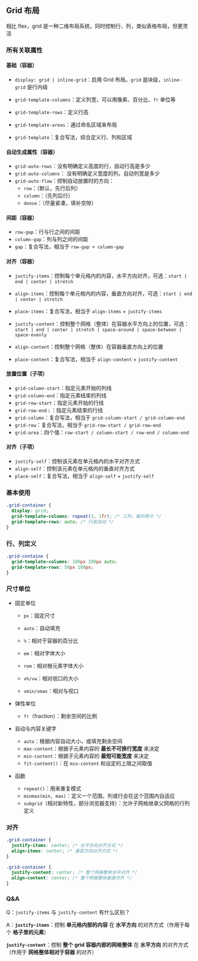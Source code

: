 ## Grid 布局

相比 flex，grid 是一种二维布局系统，同时控制行、列，类似表格布局，但更灵活

### 所有关联属性

#### 基础（容器）

- `display: grid | inline-grid`：启用 Grid 布局。`grid` 是块级，`inline-grid` 是行内级

- `grid-template-columns`：定义列宽，可以用像素、百分比、`fr` 单位等
- `grid-template-rows`：定义行高
- `grid-template-areas`：通过命名区域来布局
- `grid-template`：复合写法，综合定义行、列和区域

#### 自动生成属性（容器）

- `grid-auto-rows`：没有明确定义高度的行，自动行高是多少
- `grid-auto-columns`： 没有明确定义宽度的列，自动列宽是多少
- `grid-auto-flow`：控制自动放置时的方向：
  - `row`：（默认，先行后列）
  - `column`：（先列后行）
  - `dense`：（尽量紧凑，填补空隙）

#### 间距（容器）

- `row-gap`：行与行之间的间距
- `column-gap`：列与列之间的间距
- `gap`：复合写法，相当于 `row-gap + column-gap`

#### 对齐（容器）

- `justify-items`：控制每个单元格内的内容，水平方向对齐，可选：`start | end | center | stretch`

- `align-items`：控制每个单元格内的内容，垂直方向对齐，可选：`start | end | center | stretch`

- `place-items`：复合写法，相当于 `align-items` + `justify-items`
- `justify-content`：控制整个网格（整体）在容器水平方向上的位置，可选：`start | end | center | stretch | space-around | space-between | space-evenly`
- `align-content`：控制整个网格（整体）在容器垂直方向上的位置
- `place-content`：复合写法，相当于 `align-content` + `justify-content`

#### 放置位置（子项）

- `grid-column-start`：指定元素开始的列线
- `grid-column-end`：指定元素结束的列线
- `grid-row-start`：指定元素开始的行线
- `grid-row-end；`：指定元素结束的行线
- `grid-column`：复合写法，相当于 `grid-column-start / grid-column-end`
- `grid-row`：复合写法，相当于 `grid-row-start / grid-row-end`
- `grid-area`：四个值：`row-start / column-start / row-end / column-end`

#### 对齐（子项）

- `justify-self`：控制该元素在单元格内的水平对齐方式
- `align-self`：控制该元素在单元格内的垂直对齐方式
- `place-self`：复合写法，相当于 `align-self` + `justify-self`

### 基本使用

```css
.grid-container {
  display: grid;
  grid-template-columns: repeat(3, 1fr); /* 三列，每列等分 */
  grid-template-rows: auto; /* 行高自动 */
}
```

### 行、列定义

```css
.grid-containe {
  grid-template-columns: 100px 200px auto;
  grid-template-rows: 50px 100px;
}
```

### 尺寸单位

- 固定单位

  - `px`：固定尺寸

  - `auto`：自动填充

  - `%`：相对于容器的百分比

  - `em`：相对字体大小

  - `rem`：相对根元素字体大小

  - `vh/vw`：相对视口的大小

  - `vmin/vmax`：相对与视口

- 弹性单位

  - `fr`（fraction）：剩余空间的比例

- 自动与内容关键字

  - `auto`：根据内容自动大小，或填充剩余空间
  - `max-content`：根据子元素内容的 **最长不可换行宽度** 来决定
  - `min-content`：根据子元素内容的 **最短可能宽度** 来决定
  - `fit-content()`：在 `min-content` 和设定的上限之间取值

- 函数
  - `repeat()`：用来重复模式
  - `minmax(min, max)`：定义一个范围，列或行会在这个范围内自适应
  - `subgrid`（相对新特性，部分浏览器支持）：允许子网格继承父网格的行列定义

### 对齐

```css
.grid-container {
  justify-items: center; /* 水平方向对齐方式 */
  align-items: center; /* 垂直方向对齐方式 */
}

.grid-container {
  justify-content: center; /* 整个网格整体水平对齐 */
  align-content: center; /* 整个网格整体垂直对齐 */
}
```

### Q&A

Q：`justify-items` 与 `justify-content` 有什么区别？

A：**`justify-items`**：控制 **单元格内部的内容** 在 **水平方向** 的对齐方式（作用于每个 **格子里的元素**）

**`justify-content`**：控制 **整个 grid 容器内部的网格整体** 在 **水平方向** 的对齐方式（作用于 **网格整体相对于容器** 的对齐）
